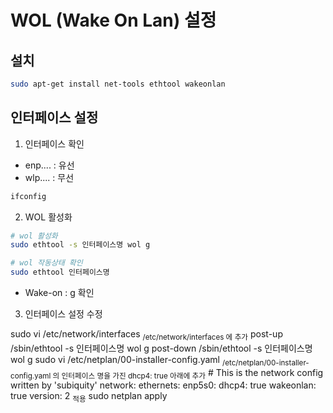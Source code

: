 # WOL (Wake On Lan) 설정

## 설치
```Bash
sudo apt-get install net-tools ethtool wakeonlan
```

## 인터페이스 설정
1. 인터페이스 확인
- enp.... : 유선
- wlp.... : 무선
```Bash
ifconfig
```

2. WOL 활성화
```Bash
# wol 활성화
sudo ethtool -s 인터페이스명 wol g

# wol 작동상태 확인
sudo ethtool 인터페이스명
```
- Wake-on : g 확인

3. 인터페이스 설정 수정
<tabs>
    <tab title="/etc/network/interfaces (before 18.04)">
        <code-block lang="bash">
            sudo vi /etc/network/interfaces
        </code-block>
        <sub>/etc/network/interfaces 에 추가</sub>
        <code-block lang="bash">
            post-up /sbin/ethtool -s 인터페이스명 wol g
            post-down /sbin/ethtool -s 인터페이스명 wol g
        </code-block>
    </tab>
    <tab title="/etc/netplan/00-installer-config.yaml">
        <code-block lang="bash">
            sudo vi /etc/netplan/00-installer-config.yaml
        </code-block>
        <sub>/etc/netplan/00-installer-config.yaml 의 인터페이스 명을 가진 dhcp4: true 아래에 추가</sub>
        <code-block lang="yaml">
            # This is the network config written by 'subiquity'
network:
  ethernets:
    enp5s0:
      dhcp4: true
      wakeonlan: true
  version: 2
        </code-block>
        <sub>적용</sub>
        <code-block lang="bash">
            sudo netplan apply
        </code-block>
    </tab>
</tabs>
